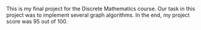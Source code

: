 This is my final project for the Discrete Mathematics course. Our task in this project was to implement several graph algorithms. In the end, my project score was 95 out of 100.

